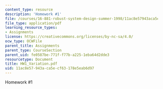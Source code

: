 ```yaml
---
content_type: resource
description: 'Homework #1'
file: /courses/16-881-robust-system-design-summer-1998/11ac8e57943aca5ecf63178e5eab6d97_HW1_Variation.pdf
file_type: application/pdf
learning_resource_types:
- Assignments
license: https://creativecommons.org/licenses/by-nc-sa/4.0/
ocw_type: OCWFile
parent_title: Assignments
parent_type: CourseSection
parent_uid: fe0587be-771f-f77b-a225-1eba64d2dde3
resourcetype: Document
title: HW1_Variation.pdf
uid: 11ac8e57-943a-ca5e-cf63-178e5eab6d97
---
```

Homework #1